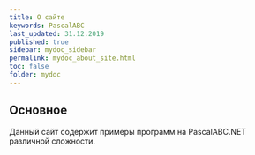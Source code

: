 ```yaml
---
title: О сайте
keywords: PascalABC
last_updated: 31.12.2019
published: true
sidebar: mydoc_sidebar
permalink: mydoc_about_site.html
toc: false
folder: mydoc
---
```


## Основное
Данный сайт содержит примеры программ на PascalABC.NET различной сложности.
